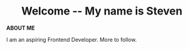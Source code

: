 <h1 align="center">Welcome -- My name is Steven</h1>

**ABOUT ME**

I am an aspiring Frontend Developer.  More to follow.
